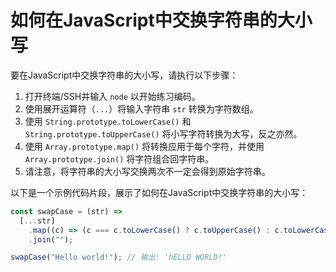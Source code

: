 # 如何在JavaScript中交换字符串的大小写

要在JavaScript中交换字符串的大小写，请执行以下步骤：

1. 打开终端/SSH并输入 `node` 以开始练习编码。
2. 使用展开运算符（`...`）将输入字符串 `str` 转换为字符数组。
3. 使用 `String.prototype.toLowerCase()` 和 `String.prototype.toUpperCase()` 将小写字符转换为大写，反之亦然。
4. 使用 `Array.prototype.map()` 将转换应用于每个字符，并使用 `Array.prototype.join()` 将字符组合回字符串。
5. 请注意，将字符串的大小写交换两次不一定会得到原始字符串。

以下是一个示例代码片段，展示了如何在JavaScript中交换字符串的大小写：

```js
const swapCase = (str) =>
  [...str]
    .map((c) => (c === c.toLowerCase() ? c.toUpperCase() : c.toLowerCase()))
    .join("");

swapCase("Hello world!"); // 输出: 'hELLO WORLD!'
```
